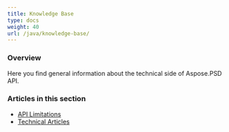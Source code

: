 ```yaml
---
title: Knowledge Base
type: docs
weight: 40
url: /java/knowledge-base/
---
```



### **Overview**
Here you find general information about the technical side of Aspose.PSD API.


### **Articles in this section**
- [API Limitations](/psd/java/api-limitations/)
- [Technical Articles](/psd/java/technical-articles/)

